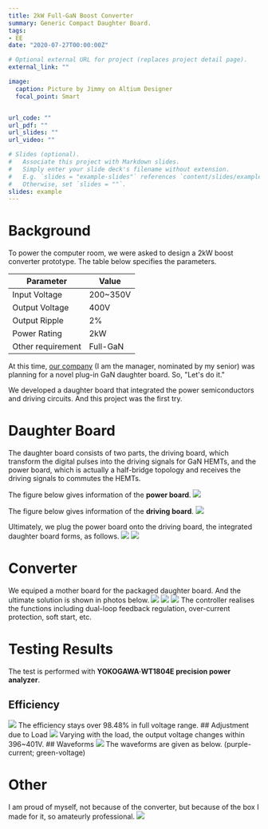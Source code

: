 ```yaml
---
title: 2kW Full-GaN Boost Converter
summary: Generic Compact Daughter Board.
tags:
- EE
date: "2020-07-27T00:00:00Z"

# Optional external URL for project (replaces project detail page).
external_link: ""

image:
  caption: Picture by Jimmy on Altium Designer
  focal_point: Smart


url_code: ""
url_pdf: ""
url_slides: ""
url_video: ""

# Slides (optional).
#   Associate this project with Markdown slides.
#   Simply enter your slide deck's filename without extension.
#   E.g. `slides = "example-slides"` references `content/slides/example-slides.md`.
#   Otherwise, set `slides = ""`.
slides: example
---
```

# Background
To power the computer room, we were asked to design a 2kW boost converter prototype. The table below specifies the parameters.

| Parameter | Value |
| -- | -- |
| Input Voltage | 200~350V |
| Output Voltage | 400V |
| Output Ripple | 2% | 
| Power Rating | 2kW |
| Other requirement | Full-GaN |

At this time, [our company](https://shop34012880.taobao.com/?spm=a230r.7195193.1997079397.2.36a35baao0FdHc) (I am the manager, nominated by my senior) was planning for a novel plug-in GaN daughter board. So, "Let's do it."

We developed a daughter board that integrated the power semiconductors and driving circuits. And this project was the first try. 



# Daughter Board
The daughter board consists of two parts, the driving board, which transform the digital pulses into the driving signals for GaN HEMTs, and the power board, which is actually a half-bridge topology and receives the driving signals to commutes the HEMTs. 

The figure below gives information of the **power board**.
<img src = "GaN_Power_Board.png ">  

The figure below gives information of the **driving board**.
<img src = "GaN_Daughter_Board.png">

Ultimately, we plug the power board onto the driving board, the integrated daughter board forms, as follows.
<img src = "P00628-103139.jpg ">
<img src = "P00628-103149.jpg ">

# Converter
We equiped a mother board for the packaged daughter board. And the ultimate solution is shown in photos below.
<img src = "Aside.jpg ">
<img src = "B_side.jpg ">
<img src = "C_side.jpg ">
The controller realises the functions including dual-loop feedback regulation, over-current protection, soft start, etc.  

# Testing Results
The test is performed with **YOKOGAWA·WT1804E precision power analyzer**.
## Efficiency
<img src = "efficiency.png">
The efficiency stays over 98.48% in full voltage range. 
## Adjustment due to Load
<img src = "load adjust.png">
Varying with the load, the output voltage changes within 396~401V. 
## Waveforms
<img src = "waveform.png">
The waveforms are given as below. (purple-current; green-voltage)

# Other
I am proud of myself, not because of the converter, but because of the box I made for it, so amateurly professional.
<img src = "case.png">
